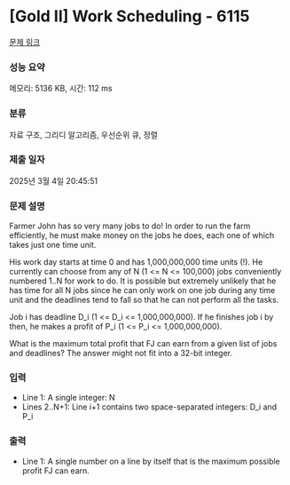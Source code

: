 # [Gold II] Work Scheduling - 6115 

[문제 링크](https://www.acmicpc.net/problem/6115) 

### 성능 요약

메모리: 5136 KB, 시간: 112 ms

### 분류

자료 구조, 그리디 알고리즘, 우선순위 큐, 정렬

### 제출 일자

2025년 3월 4일 20:45:51

### 문제 설명

<p>Farmer John has so very many jobs to do! In order to run the farm efficiently, he must make money on the jobs he does, each one of which takes just one time unit.</p>

<p>His work day starts at time 0 and has 1,000,000,000 time units (!).  He currently can choose from any of N (1 <= N <= 100,000) jobs conveniently numbered 1..N for work to do. It is possible but extremely unlikely that he has time for all N jobs since he can only work on one job during any time unit and the deadlines tend to fall so that he can not perform all the tasks.</p>

<p>Job i has deadline D_i (1 <= D_i <= 1,000,000,000). If he finishes job i by then, he makes a profit of P_i (1 <= P_i <= 1,000,000,000).</p>

<p>What is the maximum total profit that FJ can earn from a given list of jobs and deadlines?  The answer might not fit into a 32-bit integer.</p>

### 입력 

 <ul>
	<li>Line 1: A single integer: N</li>
	<li>Lines 2..N+1: Line i+1 contains two space-separated integers: D_i and P_i</li>
</ul>

<p> </p>

### 출력 

 <ul>
	<li>Line 1: A single number on a line by itself that is the maximum possible profit FJ can earn.</li>
</ul>

<p> </p>

